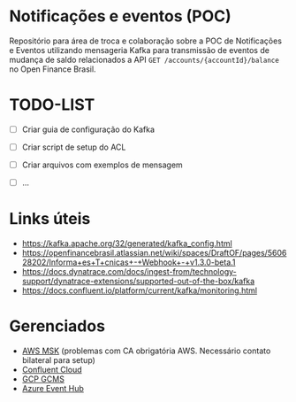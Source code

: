 # Notificações e eventos (POC)
Repositório para área de troca e colaboração sobre a POC de Notificações e Eventos utilizando mensageria Kafka para transmissão de eventos de mudança de saldo relacionados a API `GET /accounts/{accountId}/balance` no Open Finance Brasil.

# TODO-LIST
- [ ] Criar guia de configuração do Kafka
- [ ] Criar script de setup do ACL
- [ ] Criar arquivos com exemplos de mensagem
- [ ] ...


# Links úteis
- https://kafka.apache.org/32/generated/kafka_config.html
- https://openfinancebrasil.atlassian.net/wiki/spaces/DraftOF/pages/560628202/Informa+es+T+cnicas+-+Webhook+-+v1.3.0-beta.1
- https://docs.dynatrace.com/docs/ingest-from/technology-support/dynatrace-extensions/supported-out-of-the-box/kafka
- https://docs.confluent.io/platform/current/kafka/monitoring.html


# Gerenciados
- [AWS MSK](https://docs.aws.amazon.com/msk/latest/developerguide/what-is-msk.html) (problemas com CA obrigatória AWS. Necessário contato bilateral para setup)
- [Confluent Cloud](https://www.confluent.io/confluent-cloud)
- [GCP GCMS](https://cloud.google.com/products/managed-service-for-apache-kafka)
- [Azure Event Hub](https://learn.microsoft.com/pt-br/azure/event-hubs/event-hubs-about)




